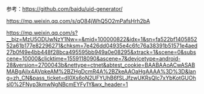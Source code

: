 参考：https://github.com/baidu/uid-generator/

https://mp.weixin.qq.com/s/qO84jWhQ5O2mPafsHrh2bA

https://mp.weixin.qq.com/s?__biz=MzU5ODUwNzY1Nw==&mid=100000822&idx=1&sn=fa522bf140585252a61b177e82296271&chksm=7e426dd04935e4c6fc76a38391b51571e4aed27b0f49e4bb448f28bca495595bb949a0e08295&xtrack=1&scene=0&subscene=10000&clicktime=1559118090&ascene=7&devicetype=android-28&version=2700043b&nettype=ctnet&abtest_cookie=BAABAAoACwASABMABgAjlx4AVpkeAM%2BZHgDcmR4A%2BZkeAAOaHgAAAA%3D%3D&lang=zh_CN&pass_ticket=dI0Xs6oN2UFYUhB6fSLJfzwUKRsQIc7xYbKotGUOhsl0%2FNyp3kmwNgNBcmEYFy1Y&wx_header=1